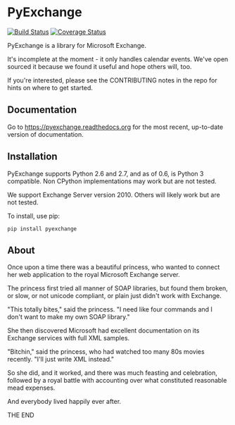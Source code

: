 PyExchange
===================

[![Build Status](https://travis-ci.org/linkedin/pyexchange.svg)](https://travis-ci.org/linkedin/pyexchange) [![Coverage Status](https://coveralls.io/repos/linkedin/pyexchange/badge.png?branch=master)](https://coveralls.io/r/linkedin/pyexchange?branch=master)

PyExchange is a library for Microsoft Exchange.

It's incomplete at the moment - it only handles calendar events. We've open sourced it because we found it useful and hope others will, too.

If you're interested, please see the CONTRIBUTING notes in the repo for hints on where to get started.

Documentation
-------------

Go to https://pyexchange.readthedocs.org for the most recent, up-to-date version of documentation.

Installation
------------

PyExchange supports Python 2.6 and 2.7, and as of 0.6, is Python 3 compatible. Non CPython implementations may work but are not tested.

We support Exchange Server version 2010. Others will likely work but are not tested.

To install, use pip:

    pip install pyexchange

About
-----

Once upon a time there was a beautiful princess, who wanted to connect her web application to the royal Microsoft Exchange server.

The princess first tried all manner of SOAP libraries, but found them broken, or slow, or not unicode compliant, or plain just didn't work with Exchange.

"This totally bites," said the princess. "I need like four commands and I don't want to make my own SOAP library."

She then discovered Microsoft had excellent documentation on its Exchange services with full XML samples.

"Bitchin," said the princess, who had watched too many 80s movies recently. "I'll just write XML instead."

So she did, and it worked, and there was much feasting and celebration, followed by a royal battle with accounting over what constituted reasonable mead expenses.

And everybody lived happily ever after.

THE END






